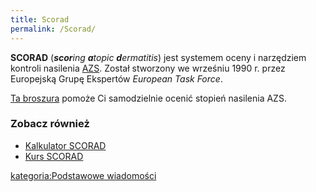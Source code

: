 ```yaml
---
title: Scorad
permalink: /Scorad/
---
```


**SCORAD** (***scor**ing **a**topic **d**ermatitis*) jest systemem oceny i narzędziem kontroli nasilenia [AZS](/AZS "wikilink"). Został stworzony we wrześniu 1990 r. przez Europejską Grupę Ekspertów *European Task Force*.

[Ta broszura](http://www.fondation-dermatite-atopique.org/sites/default/files/polonaisPo-Scorad.pdf) pomoże Ci samodzielnie ocenić stopień nasilenia AZS.

### Zobacz również

-   [Kalkulator SCORAD](http://adserver.sante.univ-nantes.fr/Compute.html)
-   [Kurs SCORAD](http://adserver.sante.univ-nantes.fr/Scorad_Course/Course.html)

[kategoria:Podstawowe wiadomości](/kategoria:Podstawowe_wiadomości "wikilink")